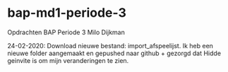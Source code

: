 # bap-md1-periode-3

Opdrachten BAP Periode 3
Milo Dijkman

24-02-2020:
Download nieuwe bestand: import_afspeelijst. Ik heb een nieuwe folder aangemaakt en gepushed naar github + gezorgd dat Hidde geinvite is om mijn veranderingen te zien.



